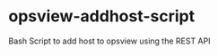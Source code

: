opsview-addhost-script
======================

Bash Script to add host to opsview using the REST API
